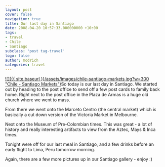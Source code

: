 ```yaml
---
layout: post
cover: false
navigation: true
title: Our last day in Santiago
date: 2008-04-20 10:57:33.000000000 +10:00
tags: 
- travel
- Chile
- Santiago
subclass: 'post tag-travel'
logo: false
author: modrich
categories: travel
---
```

[![]({{ site.baseurl }}/assets/images/chile-santiago-markets.jpg?w=300 "Chile - Santiago Markets")](http://modrich.wordpress.com/2008/04/20/our-last-day-in-santiago/chile-santiago-markets/)So today is our last day in Santiago. We started out by heading to the post office to send off a few post cards to family back home. Right next to the post office in the Plaza de Armas is a huge old church where we went to mass.

From there we went onto the Marceto Centro (the central market) which is basically a cut down version of the Victoria Market in Melbourne.

Next onto the Museum of Pre-Colombian times. This was great - a lot of history and really interesting artifacts to view from the Aztec, Mays & Inca times.

Tonight were off for our last meal in Santiago, and a few drinks before an early flight to Lima, Peru tomorrow morning.

Again, there are a few more pictures up in our Santiago gallery - enjoy :)


